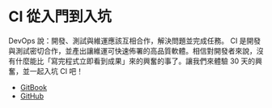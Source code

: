 # CI 從入門到入坑

DevOps 說：開發、測試與維運應該互相合作，解決問題並完成任務。 CI 是開發與測試密切合作，並產出讓維運可快速佈署的高品質軟體。相信對開發者來說，沒有什麼能比「寫完程式立即看到成果」來的興奮的事了。讓我們來體驗 30 天的興奮，並一起入坑 CI 吧！

* [GitBook](https://www.gitbook.com/book/mileschou/intro-of-ci/details)
* [GitHub](https://github.com/MilesChou/book-intro-of-ci)
